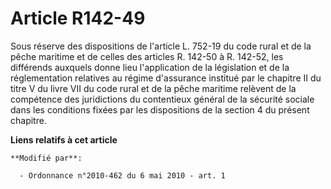 # Article R142-49

Sous réserve des dispositions de l'article L. 752-19 du code rural et de la pêche maritime et de celles des articles R.
142-50 à R. 142-52, les différends auxquels donne lieu l'application de la législation et de la réglementation relatives au
régime d'assurance institué par le chapitre II du titre V du livre VII du code rural et de la pêche maritime relèvent de la
compétence des juridictions du contentieux général de la sécurité sociale dans les conditions fixées par les dispositions de
la section 4 du présent chapitre.

**Liens relatifs à cet article**

	**Modifié par**:

	  - Ordonnance n°2010-462 du 6 mai 2010 - art. 1
